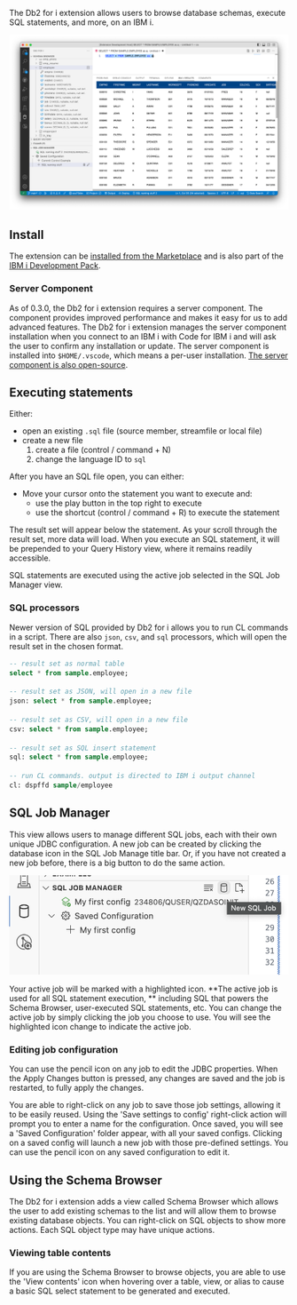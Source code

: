 The Db2 for i extension allows users to browse database schemas, execute SQL statements, and more, on an IBM i.

![](./main.png)

## Install

The extension can be [installed from the Marketplace](https://marketplace.visualstudio.com/items?itemName=HalcyonTechLtd.vscode-db2i) and is also part of the [IBM i Development Pack](https://marketplace.visualstudio.com/items?itemName=HalcyonTechLtd.ibm-i-development-pack).

### Server Component

As of 0.3.0, the Db2 for i extension requires a server component. The component provides improved performance and makes it easy for us to add advanced features. The Db2 for i extension manages the server component installation when you connect to an IBM i with Code for IBM i and will ask the user to confirm any installation or update. The server component is installed into `$HOME/.vscode`, which means a per-user installation. [The server component is also open-source](https://github.com/ThePrez/CodeForIBMiServer).

## Executing statements

Either:

* open an existing `.sql` file (source member, streamfile or local file)
* create a new file
    1. create a file (control / command + N)
    2. change the language ID to `sql`

After you have an SQL file open, you can either:

* Move your cursor onto the statement you want to execute and:
    * use the play button in the top right to execute
    * use the shortcut (control / command + R) to execute the statement

The result set will appear below the statement. As your scroll through the result set, more data will load. When you execute an SQL statement, it will be prepended to your Query History view, where it remains readily accessible.

SQL statements are executed using the active job selected in the SQL Job Manager view.

### SQL processors

Newer version of SQL provided by Db2 for i allows you to run CL commands in a script. There are also `json`, `csv`, and `sql` processors, which will open the result set in the chosen format.

```sql
-- result set as normal table
select * from sample.employee;

-- result set as JSON, will open in a new file
json: select * from sample.employee;

-- result set as CSV, will open in a new file
csv: select * from sample.employee;

-- result set as SQL insert statement
sql: select * from sample.employee;

-- run CL commands. output is directed to IBM i output channel
cl: dspffd sample/employee
```

## SQL Job Manager

This view allows users to manage different SQL jobs, each with their own unique JDBC configuration. A new job can be created by clicking the database icon in the SQL Job Manage title bar. Or, if you have not created a new job before, there is a big button to do the same action.

![](./sqlJobManager-newJob.png)

Your active job will be marked with a highlighted icon. **The active job is used for all SQL statement execution, ** including SQL that powers the Schema Browser, user-executed SQL statements, etc. You can change the active job by simply clicking the job you choose to use. You will see the highlighted icon change to indicate the active job.

### Editing job configuration

You can use the pencil icon on any job to edit the JDBC properties. When the Apply Changes button is pressed, any changes are saved and the job is restarted, to fully apply the changes.

You are able to right-click on any job to save those job settings, allowing it to be easily reused. Using the 'Save settings to config' right-click action will prompt you to enter a name for the configuration. Once saved, you will see a 'Saved Configuration' folder appear, with all your saved configs. Clicking on a saved config will launch a new job with those pre-defined settings. You can use the pencil icon on any saved configuration to edit it.

## Using the Schema Browser

The Db2 for i extension adds a view called Schema Browser which allows the user to add existing schemas to the list and will allow them to browse existing database objects. You can right-click on SQL objects to show more actions. Each SQL object type may have unique actions. 

### Viewing table contents

If you are using the Schema Browser to browse objects, you are able to use the 'View contents' icon when hovering over a table, view, or alias to cause a basic SQL select statement to be generated and executed.
